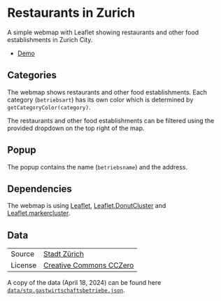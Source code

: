 # Restaurants in Zurich

A simple webmap with Leaflet showing restaurants and other food establishments in Zurich City.

- [Demo](https://moosetraveller.github.io/webmap-example)

## Categories

The webmap shows restaurants and other food establishments. Each category (`betriebsart`) has its own color which is determined by `getCategoryColor(category)`.

The restaurants and other food establishments can be filtered using the provided dropdown on the top right of the map.

## Popup

The popup contains the name (`betriebsname`) and the address.

## Dependencies

The webmap is using [Leaflet](https://leafletjs.com), [Leaflet.DonutCluster](https://github.com/kalisio/Leaflet.DonutCluster) and [Leaflet.markercluster](https://github.com/Leaflet/Leaflet.markercluster).

## Data
| | |
|----|---|
| Source | [Stadt Zürich](https://data.stadt-zuerich.ch/dataset/geo_gastwirtschaftsbetriebe) |
| License | [Creative Commons CCZero](http://opendefinition.org/licenses/cc-zero/) |

A copy of the data (April 18, 2024) can be found here [`data/stp.gastwirtschaftsbetriebe.json`](/data/stp.gastwirtschaftsbetriebe.json).
